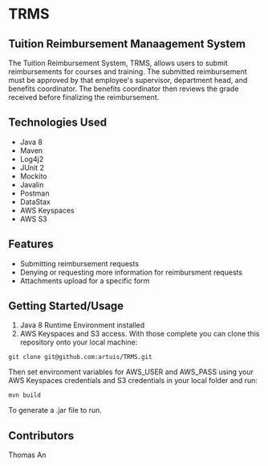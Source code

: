 # TRMS
## Tuition Reimbursement Manaagement System
The Tuition Reimbursement System, TRMS, allows users to submit reimbursements for courses and training. The submitted reimbursement must be approved by that employee's supervisor, department head, and benefits coordinator. The benefits coordinator then reviews the grade received before finalizing the reimbursement.
## Technologies Used
* Java 8
* Maven
* Log4j2
* JUnit 2
* Mockito
* Javalin
* Postman
* DataStax
* AWS Keyspaces
* AWS S3
## Features
* Submitting reimbursement requests
* Denying or requesting more information for reimbursment requests
* Attachments upload for a specific form
## Getting Started/Usage
1. Java 8 Runtime Environment installed
2. AWS Keyspaces and S3 access.
With those complete you can clone this repository onto your local machine:

```git clone git@github.com:artuis/TRMS.git```

Then set environment variables for AWS_USER and AWS_PASS using your AWS Keyspaces credentials and S3 credentials in your local folder and run:

```mvn build```

To generate a .jar file to run.
## Contributors
Thomas An
